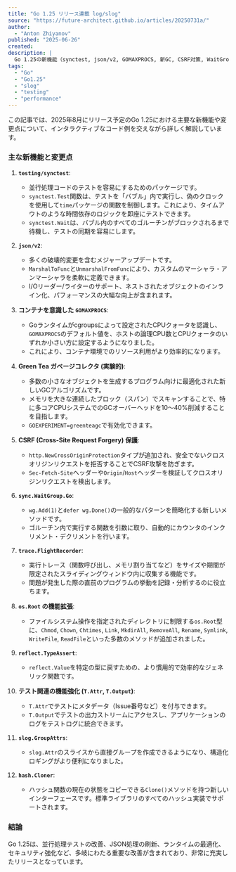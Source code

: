 ```yaml
---
title: "Go 1.25 リリース連載 log/slog"
source: "https://future-architect.github.io/articles/20250731a/"
author:
  - "Anton Zhiyanov"
published: "2025-06-26"
created: 
description: |
  Go 1.25の新機能（synctest, json/v2, GOMAXPROCS, 新GC, CSRF対策, WaitGroup.Go, FlightRecorder, os.Root, reflect.TypeAssert, T.Attr, slog.GroupAttrs, hash.Cloner）をインタラクティブな例で解説します。
tags:
  - "Go"
  - "Go1.25"
  - "slog"
  - "testing"
  - "performance"
---
```


この記事では、2025年8月にリリース予定のGo 1.25における主要な新機能や変更点について、インタラクティブなコード例を交えながら詳しく解説しています。

### 主な新機能と変更点

1. **`testing/synctest`**:
    * 並行処理コードのテストを容易にするためのパッケージです。
    * `synctest.Test`関数は、テストを「バブル」内で実行し、偽のクロックを使用して`time`パッケージの関数を制御します。これにより、タイムアウトのような時間依存のロジックを即座にテストできます。
    * `synctest.Wait`は、バブル内のすべてのゴルーチンがブロックされるまで待機し、テストの同期を容易にします。

2. **`json/v2`**:
    * 多くの破壊的変更を含むメジャーアップデートです。
    * `MarshalToFunc`と`UnmarshalFromFunc`により、カスタムのマーシャラ・アンマーシャラを柔軟に定義できます。
    * I/Oリーダー/ライターのサポート、ネストされたオブジェクトのインライン化、パフォーマンスの大幅な向上が含まれます。

3. **コンテナを意識した `GOMAXPROCS`**:
    * Goランタイムがcgroupsによって設定されたCPUクォータを認識し、`GOMAXPROCS`のデフォルト値を、ホストの論理CPU数とCPUクォータのいずれか小さい方に設定するようになりました。
    * これにより、コンテナ環境でのリソース利用がより効率的になります。

4. **Green Tea ガベージコレクタ (実験的)**:
    * 多数の小さなオブジェクトを生成するプログラム向けに最適化された新しいGCアルゴリズムです。
    * メモリを大きな連続したブロック（スパン）でスキャンすることで、特に多コアCPUシステムでのGCオーバーヘッドを10〜40%削減することを目指します。
    * `GOEXPERIMENT=greenteagc`で有効化できます。

5. **CSRF (Cross-Site Request Forgery) 保護**:
    * `http.NewCrossOriginProtection`タイプが追加され、安全でないクロスオリジンリクエストを拒否することでCSRF攻撃を防ぎます。
    * `Sec-Fetch-Site`ヘッダーや`Origin`/`Host`ヘッダーを検証してクロスオリジンリクエストを検出します。

6. **`sync.WaitGroup.Go`**:
    * `wg.Add(1)`と`defer wg.Done()`の一般的なパターンを簡略化する新しいメソッドです。
    * ゴルーチン内で実行する関数を引数に取り、自動的にカウンタのインクリメント・デクリメントを行います。

7. **`trace.FlightRecorder`**:
    * 実行トレース（関数呼び出し、メモリ割り当てなど）をサイズや期間が限定されたスライディングウィンドウ内に収集する機能です。
    * 問題が発生した際の直前のプログラムの挙動を記録・分析するのに役立ちます。

8. **`os.Root` の機能拡張**:
    * ファイルシステム操作を指定されたディレクトリに制限する`os.Root`型に、`Chmod`, `Chown`, `Chtimes`, `Link`, `MkdirAll`, `RemoveAll`, `Rename`, `Symlink`, `WriteFile`, `ReadFile`といった多数のメソッドが追加されました。

9. **`reflect.TypeAssert`**:
    * `reflect.Value`を特定の型に戻すための、より慣用的で効率的なジェネリック関数です。

10. **テスト関連の機能強化 (`T.Attr`, `T.Output`)**:
    * `T.Attr`でテストにメタデータ（Issue番号など）を付与できます。
    * `T.Output`でテストの出力ストリームにアクセスし、アプリケーションのログをテストログに統合できます。

11. **`slog.GroupAttrs`**:
    * `slog.Attr`のスライスから直接グループを作成できるようになり、構造化ロギングがより便利になりました。

12. **`hash.Cloner`**:
    * ハッシュ関数の現在の状態をコピーできる`Clone()`メソッドを持つ新しいインターフェースです。標準ライブラリのすべてのハッシュ実装でサポートされます。

### 結論

Go 1.25は、並行処理テストの改善、JSON処理の刷新、ランタイムの最適化、セキュリティ強化など、多岐にわたる重要な改善が含まれており、非常に充実したリリースとなっています。
